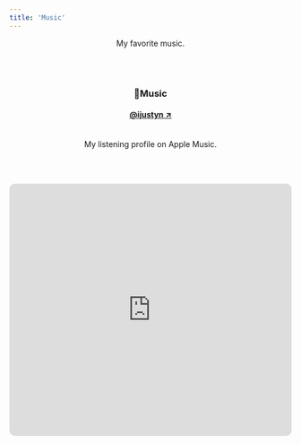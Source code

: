 ```yaml
---
title: 'Music'
---
```

<center>
<p>My favorite music. </p>
<p><br><br></p>
  
<h3>
  Music
</h3>
<h4>
  <a href="/apple-music">
    @ijustyn &#8599;
  </a>
</h4>
<p><br>My listening profile on Apple Music.</p>

<p><br><br></p>

<section id="Music">
  <iframe allow="autoplay *; encrypted-media *; fullscreen *; clipboard-write" frameborder="0" width="100%" min-width="50%" max-width="100%" height="450" style="overflow:hidden;border-radius:10px;" sandbox="allow-forms allow-popups allow-same-origin allow-scripts allow-storage-access-by-user-activation allow-top-navigation-by-user-activation" src="https://embed.music.apple.com/us/playlist/justyn-now/pl.u-9DLlbFmYkEW"></iframe>
<br>
</section>


<p><br><br></p>

</center>